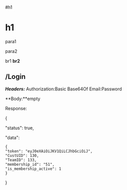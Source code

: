 #h1
# h1
para1

para2

br1
**br2**

## /Login

***Headers:***
Authorization:Basic Base64Of Email:Password

**Body:**empty

Response:

{

"status": true,

"data":

	{
	"token": "eyJ0eXAiOiJKV1QiLCJhbGciOiJ",
	"CustUID": 130,
	"TeamID": 133,
	"membership_id": "51",
	"is_membership_active": 1
	}

}
